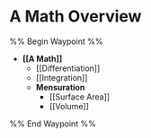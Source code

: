 # A Math Overview

%% Begin Waypoint %%
- **[[A Math]]**
	- [[Differentiation]]
	- [[Integration]]
	- **Mensuration**
		- [[Surface Area]]
		- [[Volume]]

%% End Waypoint %%